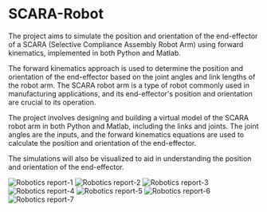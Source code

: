 # SCARA-Robot

The project aims to simulate the position and orientation of the end-effector of a SCARA (Selective Compliance Assembly Robot Arm) using forward kinematics, implemented in both Python and Matlab.

The forward kinematics approach is used to determine the position and orientation of the end-effector based on the joint angles and link lengths of the robot arm. The SCARA robot arm is a type of robot commonly used in manufacturing applications, and its end-effector's position and orientation are crucial to its operation.

The project involves designing and building a virtual model of the SCARA robot arm in both Python and Matlab, including the links and joints. The joint angles are the inputs, and the forward kinematics equations are used to calculate the position and orientation of the end-effector.

The simulations will also be visualized to aid in understanding the position and orientation of the end-effector.

![Robotics report-1](https://user-images.githubusercontent.com/126264845/222918847-d7cffd60-a0b4-418e-a00a-30848a81e308.jpg)
![Robotics report-2](https://user-images.githubusercontent.com/126264845/222918853-ecc76a34-e838-471e-8fda-a4b2db2980e0.jpg)
![Robotics report-3](https://user-images.githubusercontent.com/126264845/222918861-416e0509-cf11-4593-9d77-8febc12c58a7.jpg)
![Robotics report-4](https://user-images.githubusercontent.com/126264845/222918866-dead1f4a-f7ab-46bc-b74d-56dc28bc8a6a.jpg)
![Robotics report-5](https://user-images.githubusercontent.com/126264845/222918871-a58a1286-a393-4df1-b542-c75f5c66189b.jpg)
![Robotics report-6](https://user-images.githubusercontent.com/126264845/222918875-2a8b9d09-ec7b-41f6-a351-c590930d9cbf.jpg)
![Robotics report-7](https://user-images.githubusercontent.com/126264845/222918878-0949daf1-d27f-48c4-8984-485b339df15e.jpg)
